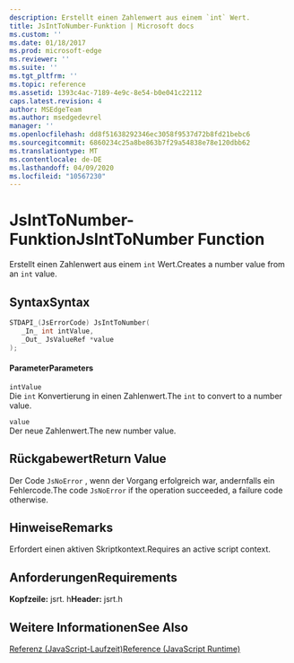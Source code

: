 ```yaml
---
description: Erstellt einen Zahlenwert aus einem `int` Wert.
title: JsIntToNumber-Funktion | Microsoft docs
ms.custom: ''
ms.date: 01/18/2017
ms.prod: microsoft-edge
ms.reviewer: ''
ms.suite: ''
ms.tgt_pltfrm: ''
ms.topic: reference
ms.assetid: 1393c4ac-7189-4e9c-8e54-b0e041c22112
caps.latest.revision: 4
author: MSEdgeTeam
ms.author: msedgedevrel
manager: ''
ms.openlocfilehash: dd8f51638292346ec3058f9537d72b8fd21bebc6
ms.sourcegitcommit: 6860234c25a8be863b7f29a54838e78e120dbb62
ms.translationtype: MT
ms.contentlocale: de-DE
ms.lasthandoff: 04/09/2020
ms.locfileid: "10567230"
---
```

# <span data-ttu-id="d6a29-103">JsIntToNumber-Funktion</span><span class="sxs-lookup"><span data-stu-id="d6a29-103">JsIntToNumber Function</span></span>
<span data-ttu-id="d6a29-104">Erstellt einen Zahlenwert aus einem `int` Wert.</span><span class="sxs-lookup"><span data-stu-id="d6a29-104">Creates a number value from an `int` value.</span></span>  
  
## <span data-ttu-id="d6a29-105">Syntax</span><span class="sxs-lookup"><span data-stu-id="d6a29-105">Syntax</span></span>  
  
```cpp  
STDAPI_(JsErrorCode) JsIntToNumber(  
   _In_ int intValue,  
   _Out_ JsValueRef *value  
);  
```  
  
#### <span data-ttu-id="d6a29-106">Parameter</span><span class="sxs-lookup"><span data-stu-id="d6a29-106">Parameters</span></span>  
 `intValue`  
 <span data-ttu-id="d6a29-107">Die `int` Konvertierung in einen Zahlenwert.</span><span class="sxs-lookup"><span data-stu-id="d6a29-107">The `int` to convert to a number value.</span></span>  
  
 `value`  
 <span data-ttu-id="d6a29-108">Der neue Zahlenwert.</span><span class="sxs-lookup"><span data-stu-id="d6a29-108">The new number value.</span></span>  
  
## <span data-ttu-id="d6a29-109">Rückgabewert</span><span class="sxs-lookup"><span data-stu-id="d6a29-109">Return Value</span></span>  
 <span data-ttu-id="d6a29-110">Der Code `JsNoError` , wenn der Vorgang erfolgreich war, andernfalls ein Fehlercode.</span><span class="sxs-lookup"><span data-stu-id="d6a29-110">The code `JsNoError` if the operation succeeded, a failure code otherwise.</span></span>  
  
## <span data-ttu-id="d6a29-111">Hinweise</span><span class="sxs-lookup"><span data-stu-id="d6a29-111">Remarks</span></span>  
 <span data-ttu-id="d6a29-112">Erfordert einen aktiven Skriptkontext.</span><span class="sxs-lookup"><span data-stu-id="d6a29-112">Requires an active script context.</span></span>  
  
## <span data-ttu-id="d6a29-113">Anforderungen</span><span class="sxs-lookup"><span data-stu-id="d6a29-113">Requirements</span></span>  
 <span data-ttu-id="d6a29-114">**Kopfzeile:** jsrt. h</span><span class="sxs-lookup"><span data-stu-id="d6a29-114">**Header:** jsrt.h</span></span>  
  
## <span data-ttu-id="d6a29-115">Weitere Informationen</span><span class="sxs-lookup"><span data-stu-id="d6a29-115">See Also</span></span>  
 [<span data-ttu-id="d6a29-116">Referenz (JavaScript-Laufzeit)</span><span class="sxs-lookup"><span data-stu-id="d6a29-116">Reference (JavaScript Runtime)</span></span>](../chakra-hosting/reference-javascript-runtime.md)
